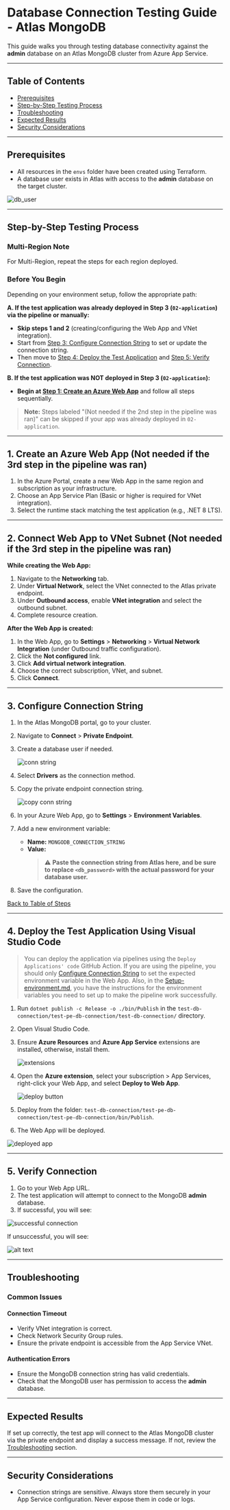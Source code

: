 # Database Connection Testing Guide - Atlas MongoDB

This guide walks you through testing database connectivity against the **admin** database on an Atlas MongoDB cluster from Azure App Service.

---

## Table of Contents

- [Prerequisites](#prerequisites)
- [Step-by-Step Testing Process](#step-by-step-testing-process)
- [Troubleshooting](#troubleshooting)
- [Expected Results](#expected-results)
- [Security Considerations](#security-considerations)

---

## Prerequisites

- All resources in the `envs` folder have been created using Terraform.
- A database user exists in Atlas with access to the **admin** database on the target cluster.

![db_user](../images/db_user.png)

---

## Step-by-Step Testing Process

### Multi-Region Note

For Multi-Region, repeat the steps for each region deployed.

### Before You Begin

Depending on your environment setup, follow the appropriate path:

**A. If the test application was already deployed in Step 3 (`02-application`) via the pipeline or manually:**

- **Skip steps 1 and 2** (creating/configuring the Web App and VNet integration).
- Start from [Step 3: Configure Connection String](#3-configure-connection-string) to set or update the connection string.
- Then move to [Step 4: Deploy the Test Application](#4-deploy-the-test-application-using-visual-studio-code) and [Step 5: Verify Connection](#5-verify-connection).

**B. If the test application was NOT deployed in Step 3 (`02-application`):**

- **Begin at [Step 1: Create an Azure Web App](#1-create-an-azure-web-app-not-needed-if-the-3rd-step-in-the-pipeline-was-ran)** and follow all steps sequentially.

> **Note:** Steps labeled "(Not needed if the 2nd step in the pipeline was ran)" can be skipped if your app was already deployed in `02-application`.

---

## 1. Create an Azure Web App (Not needed if the 3rd step in the pipeline was ran)

1. In the Azure Portal, create a new Web App in the same region and subscription as your infrastructure.
2. Choose an App Service Plan (Basic or higher is required for VNet integration).
3. Select the runtime stack matching the test application (e.g., .NET 8 LTS).

---

## 2. Connect Web App to VNet Subnet (Not needed if the 3rd step in the pipeline was ran)

**While creating the Web App:**

1. Navigate to the **Networking** tab.
2. Under **Virtual Network**, select the VNet connected to the Atlas private endpoint.
3. Under **Outbound access**, enable **VNet integration** and select the outbound subnet.
4. Complete resource creation.

**After the Web App is created:**

1. In the Web App, go to **Settings** > **Networking** > **Virtual Network Integration** (under Outbound traffic configuration).
2. Click the **Not configured** link.
3. Click **Add virtual network integration**.
4. Choose the correct subscription, VNet, and subnet.
5. Click **Connect**.

---

## 3. Configure Connection String

1. In the Atlas MongoDB portal, go to your cluster.
2. Navigate to **Connect** > **Private Endpoint**.
3. Create a database user if needed.

    ![conn string](../images/private_endpoint_conn_string.png)

4. Select **Drivers** as the connection method.
5. Copy the private endpoint connection string.

    ![copy conn string](../images/copy_conn_string.png)

6. In your Azure Web App, go to **Settings** > **Environment Variables**.
7. Add a new environment variable:
   - **Name:** `MONGODB_CONNECTION_STRING`
   - **Value:**  
     > ⚠️ **Paste the connection string from Atlas here, and be sure to replace `<db_password>` with the actual password for your database user.**
8. Save the configuration.

[Back to Table of Steps](#step-by-step-testing-process)

---

## 4. Deploy the Test Application Using Visual Studio Code

> You can deploy the application via pipelines using the `Deploy Applications' code` GitHub Action. If you are using the pipeline, you should only [Configure Connection String](#3-configure-connection-string) to set the expected environment variable in the Web App. Also, in the [Setup-environment.md](Setup-environment.md), you have the instructions for the environment variables you need to set up to make the pipeline work successfully.

1. Run `dotnet publish -c Release -o ./bin/Publish` in the `test-db-connection/test-pe-db-connection/test-db-connection/` directory.
2. Open Visual Studio Code.
3. Ensure **Azure Resources** and **Azure App Service** extensions are installed, otherwise, install them.

    ![extensions](../images/azure_extensions.png)

4. Open the **Azure extension**, select your subscription > App Services, right-click your Web App, and select **Deploy to Web App**.

    ![deploy button](../images/deploy_to_web_app.png)

5. Deploy from the folder: `test-db-connection/test-pe-db-connection/test-pe-db-connection/bin/Publish`.
6. The Web App will be deployed.

![deployed app](../images/deployed_app.png)

---

## 5. Verify Connection

1. Go to your Web App URL.
2. The test application will attempt to connect to the MongoDB **admin** database.
3. If successful, you will see:

![successful connection](../images/successful_connection.png)

If unsuccessful, you will see:

![alt text](../images/failed_connection.png)

---

## Troubleshooting

### Common Issues

#### Connection Timeout

- Verify VNet integration is correct.
- Check Network Security Group rules.
- Ensure the private endpoint is accessible from the App Service VNet.

#### Authentication Errors

- Ensure the MongoDB connection string has valid credentials.
- Check that the MongoDB user has permission to access the **admin** database.

---

## Expected Results

If set up correctly, the test app will connect to the Atlas MongoDB cluster via the private endpoint and display a success message. If not, review the [Troubleshooting](#troubleshooting) section.

---

## Security Considerations

- Connection strings are sensitive. Always store them securely in your App Service configuration. Never expose them in code or logs.
